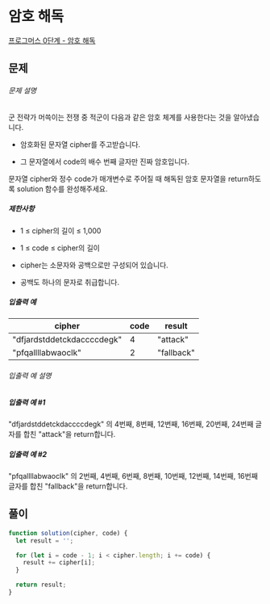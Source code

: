 # 암호 해독

[프로그머스 0단계 - 암호 해독](https://school.programmers.co.kr/learn/courses/30/lessons/120892)

## 문제

###### 문제 설명

군 전략가 머쓱이는 전쟁 중 적군이 다음과 같은 암호 체계를 사용한다는 것을 알아냈습니다.

- 암호화된 문자열 cipher를 주고받습니다.

- 그 문자열에서 code의 배수 번째 글자만 진짜 암호입니다.

문자열 cipher와 정수 code가 매개변수로 주어질 때 해독된 암호 문자열을 return하도록 solution 함수를 완성해주세요.

##### 제한사항

- 1 ≤ cipher의 길이 ≤ 1,000

- 1 ≤ code ≤ cipher의 길이

- cipher는 소문자와 공백으로만 구성되어 있습니다.

- 공백도 하나의 문자로 취급합니다.

##### 입출력 예

| cipher                     | code | result     |
| -------------------------- | ---- | ---------- |
| "dfjardstddetckdaccccdegk" | 4    | "attack"   |
| "pfqallllabwaoclk"         | 2    | "fallback" |

###### 입출력 예 설명

##### 입출력 예 #1

"dfjardstddetckdaccccdegk" 의 4번째, 8번째, 12번째, 16번째, 20번째, 24번째 글자를 합친 "attack"을 return합니다.

##### 입출력 예 #2

"pfqallllabwaoclk" 의 2번째, 4번째, 6번째, 8번째, 10번째, 12번째, 14번째, 16번째 글자를 합친 "fallback"을 return합니다.

## 풀이

```javascript
function solution(cipher, code) {
  let result = '';

  for (let i = code - 1; i < cipher.length; i += code) {
    result += cipher[i];
  }

  return result;
}
```
